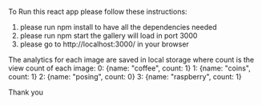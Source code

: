 To Run this react app please follow these instructions:

1. please run npm install to have all the dependencies needed
2. please run npm start the gallery will load in port 3000
3. please go to http://localhost:3000/ in your browser

The analytics for each image are saved in local storage where count
is the view count of each image:
    0: {name: "coffee", count: 1}
    1: {name: "coins", count: 1}
    2: {name: "posing", count: 0}
    3: {name: "raspberry", count: 1}

Thank you


